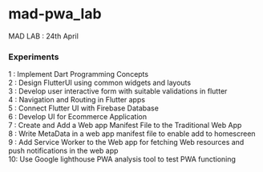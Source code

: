 # mad-pwa_lab

MAD LAB : 24th April

### Experiments
1 : Implement Dart Programming Concepts<br/>
2 : Design FlutterUI using common widgets and layouts<br/>
3 : Develop user interactive form with suitable validations in flutter<br/>
4 : Navigation and Routing in Flutter apps<br/>
5 : Connect Flutter UI with Firebase Database<br/>
6 : Develop UI for Ecommerce Application<br/>
7 : Create and Add a Web app Manifest File to the Traditional Web App<br/>
8 : Write MetaData in a web app manifest file to enable add to homescreen<br/>
9 : Add Service Worker to the Web app for fetching Web resources and push notifications in the web app<br/>
10: Use Google lighthouse PWA analysis tool to test PWA functioning<br/>